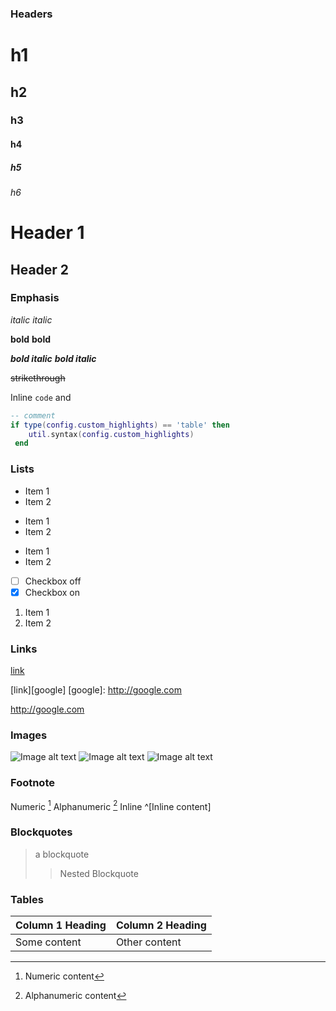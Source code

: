 ### Headers

# h1

## h2

### h3

#### h4

##### h5

###### h6

Header 1
========

Header 2
--------

### Emphasis

*italic*
_italic_

**bold**
__bold__

***bold italic***
___bold italic___

~~strikethrough~~

Inline `code` and

```lua
-- comment
if type(config.custom_highlights) == 'table' then
    util.syntax(config.custom_highlights)
 end
```

### Lists

* Item 1
* Item 2

- Item 1
- Item 2

+ Item 1
+ Item 2

- [ ] Checkbox off
- [x] Checkbox on

1. Item 1
2. Item 2

### Links

[link](http://google.com)

[link][google]
[google]: http://google.com

<http://google.com>

### Images

![Image alt text](/path/to/img.jpg)
![Image alt text](/path/to/img.jpg "title")
![Image alt text][img]

[img]: http://foo.com/img.jpg

### Footnote

Numeric [^1]
Alphanumeric [^fn]
Inline ^[Inline content]

[^1]: Numeric content
[^fn]: Alphanumeric content

### Blockquotes

> a blockquote
>
> > Nested
> > Blockquote

### Tables

| Column 1 Heading | Column 2 Heading |
| ---------------- | ---------------- |
| Some content     | Other content    |

